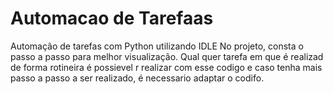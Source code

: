 # Automacao de Tarefaas
 Automação de tarefas com Python utilizando IDLE 
No projeto, consta o passo a passo para  melhor visualização.  Qual quer tarefa em que é realizad de forma rotineira é possievel r
realizar com  esse codigo e caso tenha mais passo a passo a ser realizado,  é necessario adaptar o codifo.
